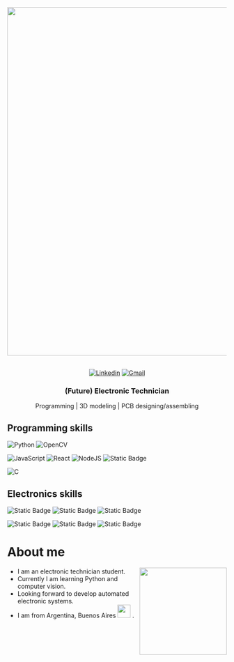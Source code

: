 <div id="header" align="center">
  <img src="https://github.com/RodrigoSturm14/RodrigoSturm14/assets/105557226/7179caaf-a2b4-4544-b01d-87013a7397f5" width="800"/> 
  <br>
  <br>
  
</div>

<div id="social" align="center">
  
  [![Linkedin](https://img.shields.io/badge/LinkedIn-0077B5?style=for-the-badge&logo=linkedin&logoColor=white)](https://www.linkedin.com/in/rodrigo-sturm/)
  [![Gmail](https://img.shields.io/badge/Gmail-D14836?style=for-the-badge&logo=gmail&logoColor=white)](https://mail.google.com/mail/u/0/#inbox)

  <h3>
    (Future) Electronic Technician 
  </h3>

  <p>
    Programming | 3D modeling | PCB designing/assembling
  </p>
  
</div>

## Programming skills

![Python](https://img.shields.io/badge/Python-FFD43B?style=for-the-badge&logo=python&logoColor=blue)
![OpenCV](https://img.shields.io/badge/OpenCV-27338e?style=for-the-badge&logo=OpenCV&logoColor=white)

![JavaScript](https://img.shields.io/badge/JavaScript-323330?style=for-the-badge&logo=javascript&logoColor=F7DF1E)
![React](https://img.shields.io/badge/React-20232A?style=for-the-badge&logo=react&logoColor=61DAFB)
![NodeJS](https://img.shields.io/badge/Node%20js-339933?style=for-the-badge&logo=nodedotjs&logoColor=white)
![Static Badge](https://img.shields.io/badge/WebSocket-black?style=for-the-badge&logo=socket.io&logoColor=white)

![C](https://img.shields.io/badge/C%2B%2B-00599C?style=for-the-badge&logo=c%2B%2B&logoColor=white)

## Electronics skills

![Static Badge](https://img.shields.io/badge/Arduino-%2334bee0?style=for-the-badge&logo=arduino&logoColor=black)
![Static Badge](https://img.shields.io/badge/MQTT-%23a100ff?style=for-the-badge&logo=mqtt&logoColor=white)
![Static Badge](https://img.shields.io/badge/Iot-blue?style=for-the-badge&logo=bluetooth&logoColor=black)

![Static Badge](https://img.shields.io/badge/KiCad-%232129ff?style=for-the-badge&logo=kicad&logoColor=white)
![Static Badge](https://img.shields.io/badge/Proteus-%233da5ff?style=for-the-badge&logo=proteus&logoColor=white)
![Static Badge](https://img.shields.io/badge/SketchUp-%23ff2414?style=for-the-badge&logo=sketchup&logoColor=white)

# About me

<a href="https://github.com/anuraghazra/convoychat">
  <img height=200 align="right" src="https://github-readme-stats.vercel.app/api/top-langs/?username=RodrigoSturm14&theme=github_dark_dimmed&layout=compact&langs_count=8&card_width=320" />
</a>

* I am an electronic technician student.
* Currently I am learning Python and computer vision.
* Looking forward to develop automated electronic systems.
* I am from Argentina, Buenos Aires <img src="https://github.com/RodrigoSturm14/RodrigoSturm14/assets/105557226/8a4f2830-37bf-49e5-a4c7-33585e972455" width="30"/> .

<!--

### Programming Skills
  <div id="badges">
    <img alt="Static Badge" src="https://img.shields.io/badge/C%20-blue">
    <img alt="Static Badge" src="https://img.shields.io/badge/C%2B%2B-red">
    <img alt="Static Badge" src="https://img.shields.io/badge/ARDUINO-turquoise">
    <img alt="Static Badge" src="https://img.shields.io/badge/HTML-orange">
    <img alt="Static Badge" src="https://img.shields.io/badge/CSS-blue">
    <img alt="Static Badge" src="https://img.shields.io/badge/JavaScript-yellow">
  </div>
  
## 
### Languages

* ### Future Electronic Technician ⚡
* ### Programmer 💻
* ### Hardware Developer 🤖

**RodrigoSturm14/RodrigoSturm14** is a ✨ _special_ ✨ repository because its `README.md` (this file) appears on your GitHub profile.

Here are some ideas to get you started:

- 🔭 I’m currently working on ...
- 🌱 I’m currently learning ...
- 👯 I’m looking to collaborate on ...
- 🤔 I’m looking for help with ...
- 💬 Ask me about ...
- 📫 How to reach me: ...
- 😄 Pronouns: ...
- ⚡ Fun fact: ...
-->
